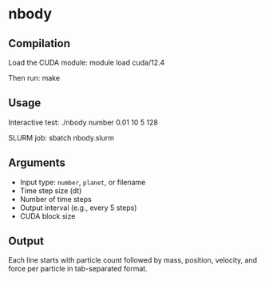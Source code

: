 # nbody

## Compilation

Load the CUDA module:
    module load cuda/12.4

Then run:
    make

## Usage

Interactive test:
    ./nbody number 0.01 10 5 128

SLURM job:
    sbatch nbody.slurm

## Arguments
- Input type: `number`, `planet`, or filename
- Time step size (dt)
- Number of time steps
- Output interval (e.g., every 5 steps)
- CUDA block size

## Output
Each line starts with particle count followed by mass, position, velocity, and force per particle in tab-separated format.
